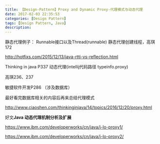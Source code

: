 ```yaml
---
title: 【Design-Pattern】Proxy and Dynamic Proxy-代理模式与动态代理
date: 2017-02-03 22:35:53
categories: [Design Pattern]
tags: [Design Pattern, Java]
description:
---
```




静态代理例子： Runnable接口以及Thread(runnable) 静态代理创建线程，高琪172



http://hotfixs.com/2015/12/13/java-rtti-vs-reflection.html



Thinking in java P337 动态代理(intellij代码路径 typeinfo.proxy)

高琪236、237

敏捷软件开发P286 （涉及数据库）

最好看完数据库相关的内容后再来总结代理模式

http://www.ciaoshen.com/thinkinginjava/14/topics/2016/12/20/proxy.html

好文**Java 动态代理机制分析及扩展**

https://www.ibm.com/developerworks/cn/java/j-lo-proxy1/

https://www.ibm.com/developerworks/cn/java/j-lo-proxy2/